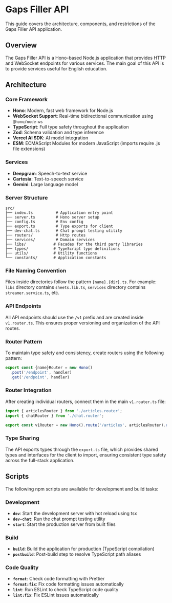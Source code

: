 # Gaps Filler API

This guide covers the architecture, components, and restrictions of the Gaps Filler API application.

## Overview

The Gaps Filler API is a Hono-based Node.js application that provides HTTP and WebSocket endpoints for various services. The main goal of this API is to provide services useful for English education.

## Architecture

### Core Framework

- **Hono**: Modern, fast web framework for Node.js
- **WebSocket Support**: Real-time bidirectional communication using `@hono/node-ws`
- **TypeScript**: Full type safety throughout the application
- **Zod**: Schema validation and type inference
- **Vercel AI SDK**: AI model integration
- **ESM**: ECMAScript Modules for modern JavaScript (imports require .js file extensions)

### Services

- **Deepgram**: Speech-to-text service
- **Cartesia**: Text-to-speech service
- **Gemini**: Large language model

### Server Structure

```
src/
├── index.ts          # Application entry point
├── server.ts         # Hono server setup
├── config.ts         # Env config
├── export.ts         # Type exports for client
├── dev-chat.ts       # Chat prompt testing utility
├── routers/          # Http routes
├── services/         # Domain services
├── libs/            # Facades for the third party libraries
├── types/           # TypeScript type definitions
├── utils/           # Utility functions
└── constants/       # Application constants
```

### File Naming Convention

Files inside directories follow the pattern `{name}.{dir}.ts`. For example: `libs` directory contains `sheets.lib.ts`, `services` directory contains `streamer.service.ts`, etc.

### API Endpoints

All API endpoints should use the `/v1` prefix and are created inside `v1.router.ts`. This ensures proper versioning and organization of the API routes.

### Router Pattern

To maintain type safety and consistency, create routers using the following pattern:

```ts
export const {name}Router = new Hono()
  .post('/endpoint', handler)
  .get('/endpoint', handler)
```

### Router Integration

After creating individual routers, connect them in the main `v1.router.ts` file:

```ts
import { articlesRouter } from './articles.router';
import { chatRouter } from './chat.router';

export const v1Router = new Hono().route('/articles', articlesRouter).route('/chat', chatRouter);
```

### Type Sharing

The API exports types through the `export.ts` file, which provides shared types and interfaces for the client to import, ensuring consistent type safety across the full-stack application.

## Scripts

The following npm scripts are available for development and build tasks:

### Development

- **`dev`**: Start the development server with hot reload using tsx
- **`dev-chat`**: Run the chat prompt testing utility
- **`start`**: Start the production server from built files

### Build

- **`build`**: Build the application for production (TypeScript compilation)
- **`postbuild`**: Post-build step to resolve TypeScript path aliases

### Code Quality

- **`format`**: Check code formatting with Prettier
- **`format:fix`**: Fix code formatting issues automatically
- **`lint`**: Run ESLint to check TypeScript code quality
- **`lint:fix`**: Fix ESLint issues automatically
